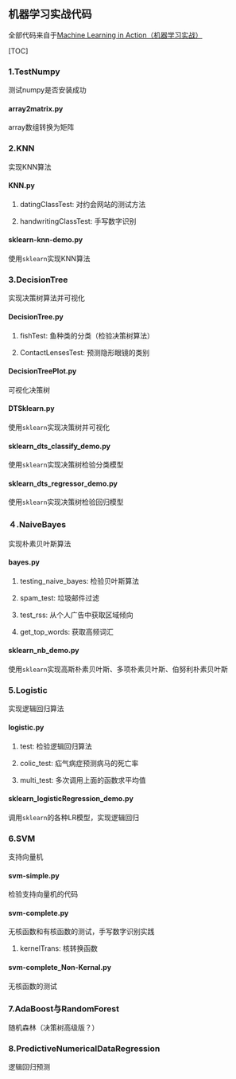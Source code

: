 ## 机器学习实战代码

全部代码来自于[Machine Learning in Action（机器学习实战）](https://github.com/apachecn/MachineLearning)

[TOC]

### 1.TestNumpy

测试numpy是否安装成功

#### array2matrix.py

array数组转换为矩阵

### 2.KNN

实现KNN算法

#### KNN.py

1. datingClassTest: 对约会网站的测试方法

2. handwritingClassTest: 手写数字识别

#### sklearn-knn-demo.py

使用`sklearn`实现KNN算法

### 3.DecisionTree

实现决策树算法并可视化

#### DecisionTree.py

1. fishTest: 鱼种类的分类（检验决策树算法）

2. ContactLensesTest: 预测隐形眼镜的类别

#### DecisionTreePlot.py

可视化决策树

#### DTSklearn.py

使用`sklearn`实现决策树并可视化

#### sklearn_dts_classify_demo.py

使用`sklearn`实现决策树检验分类模型

#### sklearn_dts_regressor_demo.py

使用`sklearn`实现决策树检验回归模型

### ４.NaiveBayes

实现朴素贝叶斯算法

#### bayes.py

1. testing_naive_bayes: 检验贝叶斯算法

2. spam_test: 垃圾邮件过滤

3. test_rss: 从个人广告中获取区域倾向

4. get_top_words: 获取高频词汇

#### sklearn_nb_demo.py

使用`sklearn`实现高斯朴素贝叶斯、多项朴素贝叶斯、伯努利朴素贝叶斯

### 5.Logistic

实现逻辑回归算法

#### logistic.py

1. test: 检验逻辑回归算法

2. colic_test: 疝气病症预测病马的死亡率

3. multi_test: 多次调用上面的函数求平均值

#### sklearn_logisticRegression_demo.py

调用`sklearn`的各种LR模型，实现逻辑回归

### 6.SVM

支持向量机

#### svm-simple.py

检验支持向量机的代码

#### svm-complete.py

无核函数和有核函数的测试，手写数字识别实践

1. kernelTrans: 核转换函数

#### svm-complete_Non-Kernal.py

无核函数的测试

### 7.AdaBoost与RandomForest

随机森林（决策树高级版？）

### 8.PredictiveNumericalDataRegression

逻辑回归预测